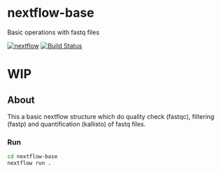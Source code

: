 # nextflow-base
Basic operations with fastq files

[![nextflow](https://img.shields.io/badge/nextflow-%E2%89%A519.10.0-brightgreen.svg)](http://nextflow.io)
[![Build Status](https://travis-ci.org/codingene/nextflow-base.svg?branch=master)](https://travis-ci.org/codingene/nextflow-base)

# WIP

## About 
This a basic nextflow structure which do quality check (fastqc), filtering (fastp) and quantification (kallisto) of fastq files.

### Run
```bash
cd nextflow-base
nextflow run .
```